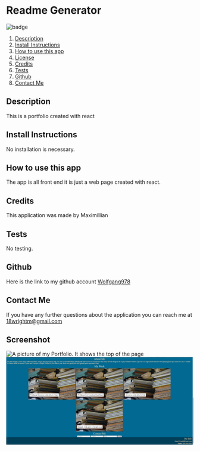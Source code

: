 

  # Readme Generator
![badge](https://img.shields.io/badge/license-unlicense-brightgreen)

1. [Description](#Description)
2. [Install Instructions](#Install-Instructions)
3. [How to use this app](#How-to-use-this-app)
4. [License](#License)
5. [Credits](#Credits)
6. [Tests](#Tests)
7. [Github](#Github)
8. [Contact Me](#Contact-Me)

  
          
  
  
  ## Description 
  This is a portfolio created with react
  
  ## Install Instructions
  No installation is necessary.
  
  ## How to use this app
  The app is all front end it is just a web page created with react.        
  
  ## Credits
  This application was made by Maximillian

  ## Tests
  No testing.

  ## Github 
 Here is the link to my github account [Wolfgang978](https://github.com/Wolfgang978)
  
  
  ## Contact Me
  If you have any further questions about the application you can reach me at 18wrightm@gmail.com

  ## Screenshot
  ![A picture of my Portfolio. It shows the top of the page](./src/images/Portfolio_Screenshot1.PNG)
  ![A picture of my Portfolio. It shows the bottom of the page](./src/images/Portfolio_Screenshot2.PNG)


 
